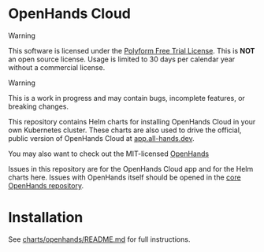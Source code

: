 # OpenHands Cloud
> [!WARNING]
> This software is licensed under the [Polyform Free Trial License](./LICENSE). This is **NOT** an open source license. Usage is limited to 30 days per calendar year without a commercial license.

> [!WARNING]
> This is a work in progress and may contain bugs, incomplete features, or breaking changes.

This repository contains Helm charts for installing OpenHands Cloud
in your own Kubernetes cluster. These charts are also used to drive
the official, public version of OpenHands Cloud at
[app.all-hands.dev](https://app.all-hands.dev).

You may also want to check out the MIT-licensed [OpenHands](https://github.com/All-Hands-AI/OpenHands)

Issues in this repository are for the OpenHands Cloud app and
for the Helm charts here. Issues with OpenHands itself should be
opened in the [core OpenHands repository](github.com/All-Hands-AI/OpenHands).

# Installation

See [charts/openhands/README.md](./charts/openhands/README.md) for
full instructions.
